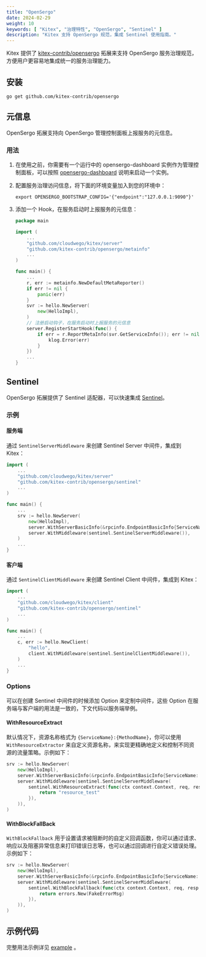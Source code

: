 ```yaml
---
title: "OpenSergo"
date: 2024-02-29
weight: 10
keywords: [ "Kitex", "治理特性", "OpenSergo", "Sentinel" ]
description: "Kitex 支持 OpenSergo 规范，集成 Sentinel 使用指南。"
---
```


Kitex 提供了 [kitex-contrib/opensergo](https://github.com/kitex-contrib/opensergo) 拓展来支持 OpenSergo 服务治理规范，方便用户更容易地集成统一的服务治理能力。

## 安装

```shell
go get github.com/kitex-contrib/opensergo
```

## 元信息

OpenSergo 拓展支持向 OpenSergo 管理控制面板上报服务的元信息。

### 用法

1. 在使用之前，你需要有一个运行中的 opensergo-dashboard 实例作为管理控制面板，可以按照 [opensergo-dashboard](https://github.com/opensergo/opensergo-dashboard) 说明来启动一个实例。

2. 配置服务治理访问信息，将下面的环境变量加入到您的环境中：

    ```shell
    export OPENSERGO_BOOTSTRAP_CONFIG='{"endpoint":"127.0.0.1:9090"}'
    ```

3. 添加一个 Hook，在服务启动时上报服务的元信息：

    ```go
    package main

    import (
        ...
        "github.com/cloudwego/kitex/server"
        "github.com/kitex-contrib/opensergo/metainfo"
        ...
    )

    func main() {
        ...
        r, err := metainfo.NewDefaultMetaReporter()
        if err != nil {
            panic(err)
        }
        svr := hello.NewServer(
            new(HelloImpl),
        )
        // 注册启动钩子，在服务启动时上报服务的元信息
        server.RegisterStartHook(func() {
            if err = r.ReportMetaInfo(svr.GetServiceInfo()); err != nil {
                klog.Error(err)
            }
        })
        ...
    }
    ```

## Sentinel

OpenSergo 拓展提供了 Sentinel 适配器，可以快速集成 [Sentinel](https://sentinelguard.io/zh-cn/docs/golang/quick-start.html)。

### 示例

#### 服务端

通过 `SentinelServerMiddleware` 来创建 Sentinel Server 中间件，集成到 Kitex：

```go
import (
	...
    "github.com/cloudwego/kitex/server"
    "github.com/kitex-contrib/opensergo/sentinel"
	...
)

func main() {
    ...
    srv := hello.NewServer(
        new(HelloImpl),
        server.WithServerBasicInfo(&rpcinfo.EndpointBasicInfo{ServiceName: "hello"}),
        server.WithMiddleware(sentinel.SentinelServerMiddleware()),
    )
    ...
}
```

#### 客户端

通过 `SentinelClientMiddleware` 来创建 Sentinel Client 中间件，集成到 Kitex：

```go
import (
    ...
    "github.com/cloudwego/kitex/client"
    "github.com/kitex-contrib/opensergo/sentinel"
    ...
)

func main() {
    ...
    c, err := hello.NewClient(
        "hello",
        client.WithMiddleware(sentinel.SentinelClientMiddleware()),
    )
    ...
}
```

### Options

可以在创建 Sentinel 中间件的时候添加 Option 来定制中间件，这些 Option 在服务端与客户端的用法是一致的，下文代码以服务端举例。

#### WithResourceExtract

默认情况下，资源名称格式为 `{ServiceName}:{MethodName}`，你可以使用 `WithResourceExtractor` 来自定义资源名称，来实现更精确地定义和控制不同资源的流量策略。示例如下：

```go
srv := hello.NewServer(
    new(HelloImpl),
    server.WithServerBasicInfo(&rpcinfo.EndpointBasicInfo{ServiceName: "hello"}),
    server.WithMiddleware(sentinel.SentinelServerMiddleware(
        sentinel.WithResourceExtract(func(ctx context.Context, req, resp interface{}) string {
            return "resource_test"
        }),
    )),
)
```

#### WithBlockFallBack

`WithBlockFallback` 用于设置请求被阻断时的自定义回调函数，你可以通过请求、响应以及阻塞异常信息来打印错误日志等，也可以通过回调进行自定义错误处理。示例如下：

```go
srv := hello.NewServer(
    new(HelloImpl),
    server.WithServerBasicInfo(&rpcinfo.EndpointBasicInfo{ServiceName: "hello"}),
    server.WithMiddleware(sentinel.SentinelServerMiddleware(
        sentinel.WithBlockFallback(func(ctx context.Context, req, resp interface{}, blockErr error) error {
            return errors.New(FakeErrorMsg)
        }),
    )),
)
```

## 示例代码

完整用法示例详见 [example](https://github.com/kitex-contrib/opensergo/tree/main/example) 。
